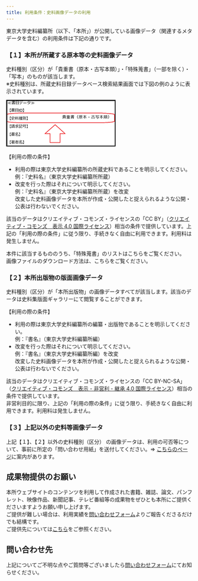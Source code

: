 ```yaml
---
title: 利用条件：史料画像データの利用
---
```



東京大学史料編纂所（以下、「本所」）が公開している画像データ（関連するメタデータを含む）の利用条件は下記の通りです。


<h3 class="h04">【１】本所が所蔵する原本等の史料画像データ</h3>


史料種別（区分）が「貴重書（原本・古写本類）」・「特殊蒐書」（一部を除く）・「写本」のものが該当します。  
※史料種別は、所蔵史料目録データベース検索結果画面では下図の例のように表示されています。

![](/assets/img/faq/shubetsu_sample.png)

【利用の際の条件】

* 利用の際は東京大学史料編纂所の所蔵史料であることを明示してください。  例：『史料名』（東京大学史料編纂所所蔵）
* 改変を行った際はそれについて明示してください。<br/>例：『史料名』（東京大学史料編纂所所蔵）を改変<br/>改変した史料画像データを本所が作成・公開したと捉えられるような公開・公表は行わないでください。

該当のデータはクリエイティブ・コモンズ・ライセンスの「CC BY」（[クリエイティブ・コモンズ　表示 4.0 国際ライセンス](https://creativecommons.org/licenses/by/4.0/deed.ja)）相当の条件で提供しています。上記の「利用の際の条件」に従う限り、手続きなく自由に利用できます。利用料は発生しません。

本件に該当するもののうち、「特殊蒐書」のリストは<nuxt-link to="/faq/reuse-slist">こちら</nuxt-link>をご覧ください。<br/>
画像ファイルのダウンロード方法は、<nuxt-link to="/faq/viewer">こちら</nuxt-link>をご覧ください。


<h3 class="h04 mt2">【２】本所出版物の版面画像データ</h3>

史料種別（区分）が「本所出版物」の画像データすべてが該当します。該当のデータは<nuxt-link to="/publication/dip/">史料集版面ギャラリー</nuxt-link>にて閲覧することができます。

【利用の際の条件】

* 利用の際は東京大学史料編纂所の編纂・出版物であることを明示してください。<br/>例：『書名』（東京大学史料編纂所編）
* 改変を行った際はそれについて明示してください。<br/>例：『書名』（東京大学史料編纂所編）を改変<br/>改変した史料画像データを本所が作成・公開したと捉えられるような公開・公表は行わないでください。

該当のデータはクリエイティブ・コモンズ・ライセンスの「CC BY-NC-SA」（[クリエイティブ・コモンズ　表示 - 非営利 - 継承 4.0 国際ライセンス](https://creativecommons.org/licenses/by-nc-sa/4.0/deed.ja)）相当の条件で提供しています。<br/>
<span class="fc1">非営利目的に限り</span>、上記の「利用の際の条件」に従う限り、手続きなく自由に利用できます。利用料は発生しません。

<h3 class="h04 mt2">【３】上記以外の史料等画像データ</h3>

上記【１】、【２】以外の史料種別（区分） の画像データは、利用の可否等について、事前に所定の「問い合わせ用紙」を送付してください。⇒ [こちらのページ](https://www.hi.u-tokyo.ac.jp/library/use/)に案内があります。

<h2 class="h03 mt2">成果物提供のお願い</h2>


本所ウェブサイトのコンテンツを利用して作成された書籍、雑誌、論文、パンフレット、映像作品、新聞記事、テレビ番組等の成果物をぜひとも本所にご提供くださいますようお願い申し上げます。<br/>
ご提供が難しい場合は、利用実績を[問い合わせフォーム](../inquiry)よりご報告くださるだけでも結構です。<br/>
ご提供先については[こちら](https://www.hi.u-tokyo.ac.jp/library/contact)をご参照ください。

<h2 class="h03 mt2">問い合わせ先</h2>

上記についてご不明な点やご質問等ございましたら[問い合わせフォーム](../inquiry)にてお知らせください。